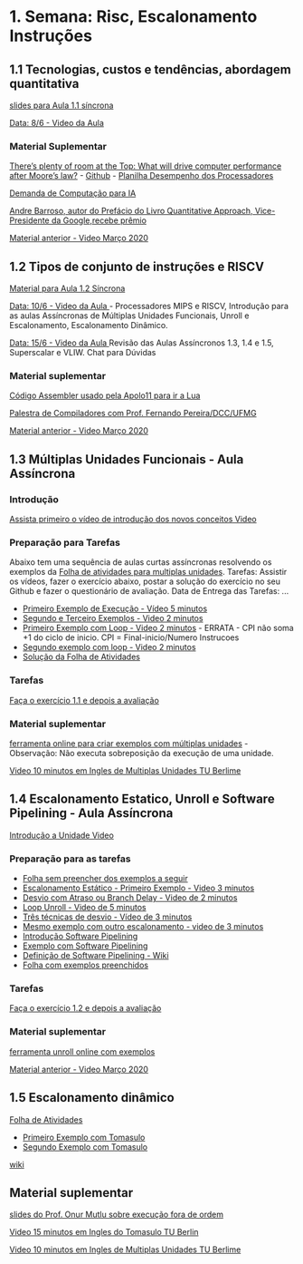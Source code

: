 # 1. Semana: Risc, Escalonamento Instruções



## 1.1 Tecnologias, custos e tendências, abordagem quantitativa
[slides para Aula 1.1 síncrona](https://docs.google.com/presentation/d/1_LykWtdGVN7RCOvt1C8jXhd5BZuPTYUz1-FzViksB7w/edit?usp=sharing)

[Data:  8/6 - Video da Aula](https://drive.google.com/file/d/1Isv5wZIeNv05wWamkATrtnHmqli2NJBl/view?usp=sharing)

### Material Suplementar

[ There’s plenty of room at the Top: What will drive computer performance after Moore’s law?](https://science.sciencemag.org/content/368/6495/eaam9744) - [Github](https://github.com/neboat/Moore)  - [Planilha Desempenho dos Processadores](https://github.com/neboat/Moore/blob/master/hardware-performance-scaling.xlsx)

[Demanda de Computação para IA](https://openai.com/blog/ai-and-compute/)

[Andre Barroso, autor do Prefácio do Livro Quantitative Approach, Vice-Presidente da Google,recebe prêmio](https://awards.acm.org/eckert-mauchly)

[Material anterior - Video Março 2020](https://youtu.be/AtJY9AX00fo)

## 1.2 Tipos de conjunto de instruções e RISCV

[Material para Aula 1.2 Síncrona](https://docs.google.com/presentation/d/1zlJNTTrgUyfpty75FxJkH2L89NVwTZnoORfMrpaI88o/edit?usp=sharing) 



[Data:  10/6 - Video da Aula ](https://drive.google.com/file/d/1cMzrNN_NSITii482HqIxJZTsHC7W-7Tb/view) - Processadores MIPS e RISCV, Introdução para as aulas Assíncronas de Múltiplas Unidades Funcionais, Unroll e Escalonamento, Escalonamento Dinâmico.

[Data:  15/6 - Video da Aula ]()  Revisão das Aulas Assíncronos 1.3, 1.4 e 1.5, Superscalar e VLIW. Chat para Dúvidas

### Material suplementar 
[Código Assembler usado pela Apolo11 para ir a Lua](https://fermatslibrary.com/s/apollo-11-implementation-of-trigonometric-functions#email-newsletter)

[Palestra de Compiladores com Prof. Fernando Pereira/DCC/UFMG](https://www.youtube.com/watch?v=Czvo_mf-sqg)

[Material anterior - Video Março 2020](https://youtu.be/AksZXs9se8I)

## 1.3 Múltiplas Unidades Funcionais - Aula Assíncrona

### Introdução

[Assista primeiro o vídeo de introdução dos novos conceitos Video](https://youtu.be/NGlhWtaQUvE)


### Preparação para Tarefas
Abaixo tem uma sequência de aulas curtas assíncronas resolvendo os exemplos da [Folha de atividades para multiplas unidades](https://docs.google.com/document/d/1_H4PROif7zX79emB2uQxAAEo2Fmr2UtkNiI1GcoOOvM/edit?usp=sharing). Tarefas: Assistir os vídeos, fazer o exercício abaixo, postar a solução do exercício no seu Github e fazer o questionário de avaliação. Data de Entrega das Tarefas: ...


* [Primeiro Exemplo de Execução - Vídeo 5 minutos](https://youtu.be/F2JXO-GINOg)
* [Segundo e Terceiro Exemplos - Video 2 minutos](https://youtu.be/dHiv8k4JrPU)
* [Primeiro Exemplo com Loop - Video 2 minutos](https://youtu.be/8P2jy4S7qXA) - ERRATA - CPI não soma +1 do ciclo de inicio. CPI = Final-inicio/Numero Instrucoes
* [Segundo exemplo com loop - Video 2 minutos](https://youtu.be/2It4lGZth6Q)
* [Solução da Folha de Atividades](https://docs.google.com/document/d/1WZe5-GYcZtaTBg4WEL1C5XDJmOkNB1uS4YfJthP5soY/edit?usp=sharing)

### Tarefas 
[Faça o exercício 1.1 e depois a avaliação](https://github.com/arduinoufv/inf450_peo/blob/master/exercicio/ex1.md)

### Material suplementar
[ferramenta online para criar exemplos com múltiplas unidades](http://www.ecs.umass.edu/ece/koren/architecture/windlx/main.html) - Observação: Não executa sobreposição da execução de uma unidade.

[Video 10 minutos em Ingles de Multiplas Unidades TU Berlime](https://www.youtube.com/watch?v=QosdsRx1cb4)

## 1.4 Escalonamento Estatico, Unroll e  Software Pipelining  - Aula Assíncrona

[Introdução a Unidade Video](https://youtu.be/FhOn6kp0QYE)

### Preparação para as tarefas 
* [Folha sem preencher dos exemplos a seguir](https://docs.google.com/document/d/1J-BHI6DYczwqqI01_H-GWNVTFY-30ll7dSgDrcagcH0/edit?usp=sharing)
* [Escalonamento Estático - Primeiro Exemplo - Video 3 minutos](https://youtu.be/NoDAA7KANiY)
* [Desvio com Atraso ou Branch Delay - Video de 2 minutos](https://youtu.be/4W1FAraTlXI)
* [Loop Unroll - Video de 5 minutos](https://youtu.be/-TcEUUia84A)
* [Três técnicas de desvio - Vídeo de 3 minutos](https://youtu.be/BNx9mqevHRs)
* [Mesmo exemplo com outro escalonamento - video de 3 minutos](https://youtu.be/vNJJOH8b8DA)
* [Introdução Software Pipelining](https://youtu.be/g65JZ26sSHI)
* [Exemplo  com Software Pipelining](https://youtu.be/9ubcCHKmc4w)
* [Definição de Software Pipelining - Wiki](https://en.wikipedia.org/wiki/Software_pipelining)
* [Folha com exemplos preenchidos](https://docs.google.com/document/d/11Kep0l6_UFheh5b5t3N8kaGj2hApEXlM3LkGB5kCNxM/edit?usp=sharing) 
### Tarefas
[Faça o exercício 1.2 e depois a avaliação](https://github.com/arduinoufv/inf450_peo/blob/master/exercicio/ex1.md#12-escalonamento-est%C3%A1tico-loop-unrolling-e-software-pipelining)

### Material suplementar
[ferramenta unroll online com exemplos](http://www.ecs.umass.edu/ece/koACren/architecture/LoopUnroll/MainPage.html)

[Material anterior - Video Março 2020](https://youtu.be/gHNWyNlDLy0)

## 1.5 Escalonamento dinâmico 
[Folha de Atividades](https://docs.google.com/document/d/1MgN7hzgopprK_OQvHwNxQX4h9oo6C0T2l3qC-AUrXXk/edit?usp=sharing)

 * [Primeiro Exemplo com Tomasulo](https://youtu.be/9GbUo4_4k6Y)
 * [Segundo Exemplo com Tomasulo](https://youtu.be/KHGXvosM7RY)
 
[wiki](https://en.wikipedia.org/wiki/Tomasulo_algorithm)

## Material suplementar

[slides do Prof. Onur Mutlu sobre execução fora de ordem](https://safari.ethz.ch/digitaltechnik/spring2020/lib/exe/fetch.php?media=onur-digitaldesign-2020-lecture15a-out-of-order-execution-beforelecture.pdf)

[Video 15 minutos em Ingles do Tomasulo TU Berlin](https://www.youtube.com/watch?v=y-N0Dsc9LmU)

[Video 10 minutos em Ingles de Multiplas Unidades TU Berlime](https://www.youtube.com/watch?v=QosdsRx1cb4)


